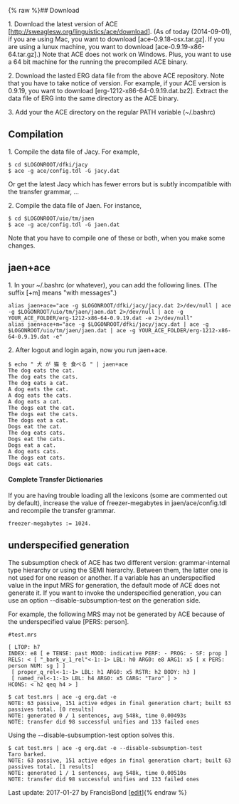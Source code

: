 {% raw %}## Download

1\. Download the latest version of ACE
\[<http://sweaglesw.org/linguistics/ace/download>\]. (As of today
(2014-09-01), if you are using Mac, you want to download
\[ace-0.9.18-osx.tar.gz\]. If you are using a lunux machine, you want to
download \[ace-0.9.19-x86-64.tar.gz\].) Note that ACE does not work on
Windows. Plus, you want to use a 64 bit machine for the running the
precompiled ACE binary.

2\. Download the lasted ERG data file from the above ACE repository.
Note that you have to take notice of version. For example, if your ACE
version is 0.9.19, you want to download
\[erg-1212-x86-64-0.9.19.dat.bz2\]. Extract the data file of ERG into
the same directory as the ACE binary.

3\. Add your the ACE directory on the regular PATH variable (\~/.bashrc)

## Compilation

1\. Compile the data file of Jacy. For example,

    $ cd $LOGONROOT/dfki/jacy
    $ ace -g ace/config.tdl -G jacy.dat

Or get the latest Jacy which has fewer errors but is subtly
incompatible with the transfer grammar, ...

2\. Compile the data file of Jaen. For instance,

    $ cd $LOGONROOT/uio/tm/jaen
    $ ace -g ace/config.tdl -G jaen.dat

Note that you have to compile one of these or both, when you make some
changes.

## jaen+ace

1\. In your \~/.bashrc (or whatever), you can add the following lines.
(The suffix \[+m\] means "with messages".)

    alias jaen+ace="ace -g $LOGONROOT/dfki/jacy/jacy.dat 2>/dev/null | ace -g $LOGONROOT/uio/tm/jaen/jaen.dat 2>/dev/null | ace -g YOUR_ACE_FOLDER/erg-1212-x86-64-0.9.19.dat -e 2>/dev/null"
    alias jaen+ace+m="ace -g $LOGONROOT/dfki/jacy/jacy.dat | ace -g $LOGONROOT/uio/tm/jaen/jaen.dat | ace -g YOUR_ACE_FOLDER/erg-1212-x86-64-0.9.19.dat -e"

2\. After logout and login again, now you run jaen+ace.

    $ echo " 犬 が 猫 を 食べる " | jaen+ace
    The dog eats the cat.
    The dog eats the cats.
    The dog eats a cat.
    A dog eats the cat.
    A dog eats the cats.
    A dog eats a cat.
    The dogs eat the cat.
    The dogs eat the cats.
    The dogs eat a cat.
    Dogs eat the cat.
    The dog eats cats.
    Dogs eat the cats.
    Dogs eat a cat.
    A dog eats cats.
    The dogs eat cats.
    Dogs eat cats.

#### Complete Transfer Dictionaries

If you are having trouble loading all the lexicons (some are commented
out by default), increase the value of freezer-megabytes in
jaen/ace/config.tdl and recompile the transfer grammar.

    freezer-megabytes := 1024.

## underspecified generation

The subsumption check of ACE has two different version: grammar-internal
type hierarchy or using the SEMI hierarchy. Between them, the latter one
is not used for one reason or another. If a variable has an
underspecified value in the input MRS for generation, the default mode
of ACE does not generate it. If you want to invoke the underspecified
generation, you can use an option --disable-subsumption-test on the
generation side.

For example, the following MRS may not be generated by ACE because of
the underspecified value \[PERS: person\].

    #test.mrs
    
    [ LTOP: h7
    INDEX: e8 [ e TENSE: past MOOD: indicative PERF: - PROG: - SF: prop ]
    RELS: < [ "_bark_v_1_rel"<-1:-1> LBL: h0 ARG0: e8 ARG1: x5 [ x PERS: person NUM: sg ] ]
     [ proper_q_rel<-1:-1> LBL: h1 ARG0: x5 RSTR: h2 BODY: h3 ]
     [ named_rel<-1:-1> LBL: h4 ARG0: x5 CARG: "Taro" ] >
    HCONS: < h2 qeq h4 > ] 
    
    $ cat test.mrs | ace -g erg.dat -e
    NOTE: 63 passive, 151 active edges in final generation chart; built 63 passives total. [0 results]
    NOTE: generated 0 / 1 sentences, avg 548k, time 0.00493s
    NOTE: transfer did 98 successful unifies and 133 failed ones

Using the --disable-subsumption-test option solves this.

    $ cat test.mrs | ace -g erg.dat -e --disable-subsumption-test
    Taro barked.
    NOTE: 63 passive, 151 active edges in final generation chart; built 63 passives total. [1 results]
    NOTE: generated 1 / 1 sentences, avg 548k, time 0.00510s
    NOTE: transfer did 98 successful unifies and 133 failed ones

Last update: 2017-01-27 by FrancisBond [[edit](https://github.com/delph-in/docs/wiki/MtJaenAce/_edit)]{% endraw %}